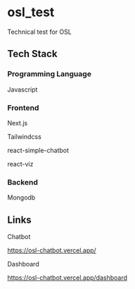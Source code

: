 # osl_test

Technical test for OSL

## Tech Stack

### Programming Language

Javascript

### Frontend

Next.js

Tailwindcss

react-simple-chatbot

react-viz

### Backend

Mongodb

## Links

Chatbot

https://osl-chatbot.vercel.app/

Dashboard

https://osl-chatbot.vercel.app/dashboard
